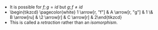 - It is possible for $f;g=id$ but $g;f \ne id$
- \begin{tikzcd} \pagecolor{white} 1 \arrow[r, "f"] & A \arrow[r, "g"] & 1 \\& B \arrow[ru]     &   \\2 \arrow[r]      & C \arrow[r]      & 2\end{tikzcd}
- This is called a *retraction* rather than an *isomorphism*.